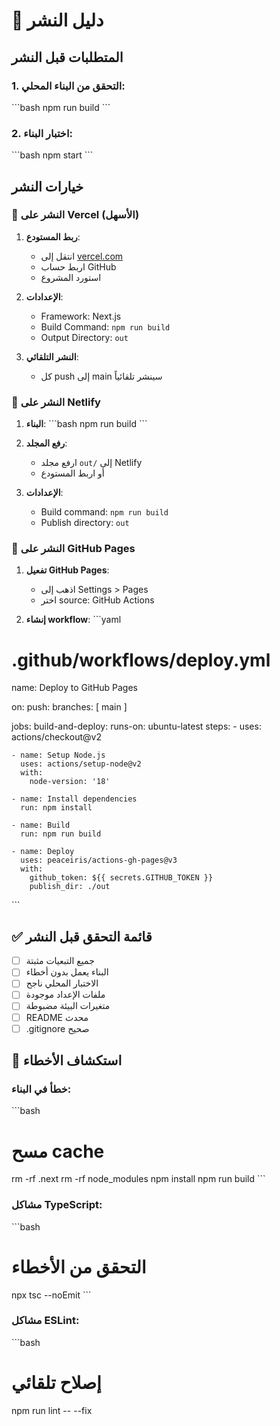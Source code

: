 # 🚀 دليل النشر

## المتطلبات قبل النشر

### 1. التحقق من البناء المحلي:
\`\`\`bash
npm run build
\`\`\`

### 2. اختبار البناء:
\`\`\`bash
npm start
\`\`\`

## خيارات النشر

### 🔷 النشر على Vercel (الأسهل)

1. **ربط المستودع**:
   - انتقل إلى [vercel.com](https://vercel.com)
   - اربط حساب GitHub
   - استورد المشروع

2. **الإعدادات**:
   - Framework: Next.js
   - Build Command: `npm run build`
   - Output Directory: `out`

3. **النشر التلقائي**:
   - كل push إلى main سينشر تلقائياً

### 🔷 النشر على Netlify

1. **البناء**:
\`\`\`bash
npm run build
\`\`\`

2. **رفع المجلد**:
   - ارفع مجلد `out/` إلى Netlify
   - أو اربط المستودع

3. **الإعدادات**:
   - Build command: `npm run build`
   - Publish directory: `out`

### 🔷 النشر على GitHub Pages

1. **تفعيل GitHub Pages**:
   - اذهب إلى Settings > Pages
   - اختر source: GitHub Actions

2. **إنشاء workflow**:
\`\`\`yaml
# .github/workflows/deploy.yml
name: Deploy to GitHub Pages

on:
  push:
    branches: [ main ]

jobs:
  build-and-deploy:
    runs-on: ubuntu-latest
    steps:
    - uses: actions/checkout@v2
    
    - name: Setup Node.js
      uses: actions/setup-node@v2
      with:
        node-version: '18'
        
    - name: Install dependencies
      run: npm install
      
    - name: Build
      run: npm run build
      
    - name: Deploy
      uses: peaceiris/actions-gh-pages@v3
      with:
        github_token: ${{ secrets.GITHUB_TOKEN }}
        publish_dir: ./out
\`\`\`

## ✅ قائمة التحقق قبل النشر

- [ ] جميع التبعيات مثبتة
- [ ] البناء يعمل بدون أخطاء
- [ ] الاختبار المحلي ناجح
- [ ] ملفات الإعداد موجودة
- [ ] متغيرات البيئة مضبوطة
- [ ] README محدث
- [ ] .gitignore صحيح

## 🔧 استكشاف الأخطاء

### خطأ في البناء:
\`\`\`bash
# مسح cache
rm -rf .next
rm -rf node_modules
npm install
npm run build
\`\`\`

### مشاكل TypeScript:
\`\`\`bash
# التحقق من الأخطاء
npx tsc --noEmit
\`\`\`

### مشاكل ESLint:
\`\`\`bash
# إصلاح تلقائي
npm run lint -- --fix
